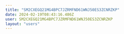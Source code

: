 ```yaml
---
title: "SM2CXEGQ21MG4BPC7JZRMFND61WNJ50ES3ZCNRZKP"
date: 2024-02-19T08:43:16.486Z
user: SM2CXEGQ21MG4BPC7JZRMFND61WNJ50ES3ZCNRZKP
layout: "users"
---
```

    